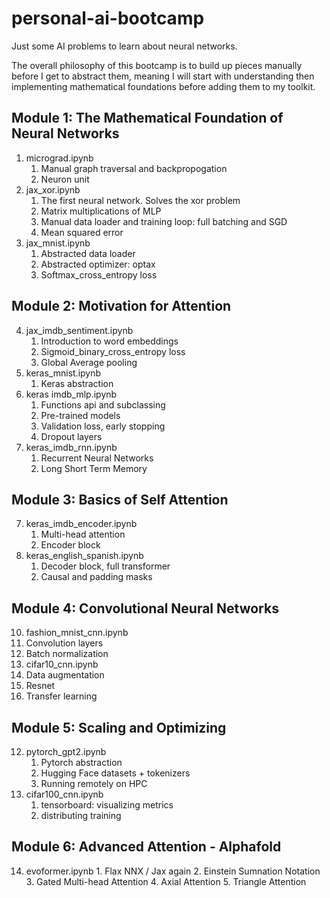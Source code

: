 # personal-ai-bootcamp
Just some AI problems to learn about neural networks.

The overall philosophy of this bootcamp is to build up pieces manually before I get to abstract them, meaning I will start with understanding then implementing mathematical foundations before adding them to my toolkit.

## Module 1: The Mathematical Foundation of Neural Networks
1. micrograd.ipynb
   1. Manual graph traversal and backpropogation
   2. Neuron unit
2. jax_xor.ipynb
   1. The first neural network. Solves the xor problem
   2. Matrix multiplications of MLP
   3. Manual data loader and training loop: full batching and SGD
   4. Mean squared error
3. jax_mnist.ipynb
   1. Abstracted data loader
   2. Abstracted optimizer: optax
   3. Softmax_cross_entropy loss

## Module 2: Motivation for Attention
4. jax_imdb_sentiment.ipynb
   1. Introduction to word embeddings
   2. Sigmoid_binary_cross_entropy loss
   3. Global Average pooling
5. keras_mnist.ipynb
   1. Keras abstraction
6. keras imdb_mlp.ipynb
   1. Functions api and subclassing
   2. Pre-trained models
   3. Validation loss, early stopping
   4. Dropout layers
7. keras_imdb_rnn.ipynb
   1. Recurrent Neural Networks
   2. Long Short Term Memory

## Module 3: Basics of Self Attention
7. keras_imdb_encoder.ipynb
   1. Multi-head attention
   2. Encoder block
8. keras_english_spanish.ipynb
   1. Decoder block, full transformer
   2. Causal and padding masks

## Module 4: Convolutional Neural Networks
10. fashion_mnist_cnn.ipynb
   1.  Convolution layers
   2.  Batch normalization
11. cifar10_cnn.ipynb
   1.  Data augmentation
   2.  Resnet
   3.  Transfer learning

## Module 5: Scaling and Optimizing
12. pytorch_gpt2.ipynb
    1.  Pytorch abstraction
    2.  Hugging Face datasets + tokenizers
    3.  Running remotely on HPC
13. cifar100_cnn.ipynb
    1. tensorboard: visualizing metrics
    2. distributing training

## Module 6: Advanced Attention - Alphafold
14.  evoformer.ipynb
    1.  Flax NNX / Jax again
    2.  Einstein Sumnation Notation
    3.  Gated Multi-head Attention
    4.  Axial Attention
    5.  Triangle Attention